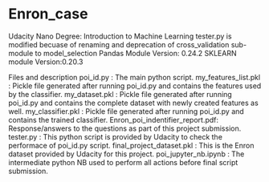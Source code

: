 # Enron_case
Udacity Nano Degree: Introduction to Machine Learning
tester.py is modified becuase of renaming and deprecation of cross_validation sub-module to model_selection
Pandas Module Version: 0.24.2
SKLEARN module Version:0.20.3


Files and description
poi_id.py : The main python script.
my_features_list.pkl : Pickle file generated after running poi_id.py and contains the features used by the classifier.
my_dataset.pkl : Pickle file generated after running poi_id.py and contains the complete dataset with newly created features as well.
my_classifier.pkl : Pickle file generated after running poi_id.py and contains the trained classifier.
Enron_poi_indentifier_report.pdf: Response/answers to the questions as part of this project submission.
tester.py : This python script is provided by Udacity to check the performace of poi_id.py script.
final_project_dataset.pkl : This is the Enron dataset provided by Udacity for this project.
poi_jupyter_nb.ipynb : The intermediate python NB used to perform all actions before final script submission.
